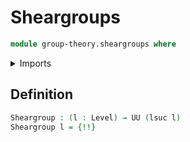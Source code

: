 # Sheargroups

```agda
module group-theory.sheargroups where
```

<details><summary>Imports</summary>

```agda
open import foundation.cartesian-product-types
open import foundation.dependent-pair-types
open import foundation.identity-types
open import foundation.sets
open import foundation.universe-levels
```

</details>

## Definition

```agda
Sheargroup : (l : Level) → UU (lsuc l)
Sheargroup l = {!!}
```
